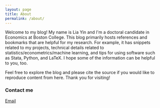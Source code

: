 ```yaml
---
layout: page
title: About
permalink: /about/
---
```


Welcome to my blog! My name is Lia Yin and I'm a doctoral candidate in Economics at Boston College. This blog primarily hosts references and bookmarks that are helpful for my research. For example, it has snippets related to my projects, technical details related to statistics/econometrics/machine learning, and tips for using software such as Stata, Python, and LaTeX. I hope some of the information can be helpful to you, too.

Feel free to explore the blog and please cite the source if you would like to reproduce content from here. Thank you for visiting!

### Contact me

[Email](mailto:lia.yinliang@gmail.com)
